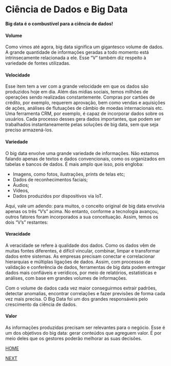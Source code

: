 # Ciência de Dados e Big Data

**Big data é o combustível para a ciência de dados!**

#### Volume

Como vimos até agora, big data significa um gigantesco volume de dados.
A grande quantidade de informações geradas a todo momento está intrinsecamente relacionada a ele.
Esse “V” também diz respeito à variedade de fontes utilizadas.

#### Velocidade

Esse item tem a ver com a grande velocidade em que os dados são produzidos hoje em dia.
Além das mídias sociais, temos milhões de operações sendo realizadas constantemente. 
Compras por cartões de crédito, por exemplo, requerem aprovação, bem como vendas e aquisições de ações, análises de flutuações de câmbio de moedas internacionais etc.
Uma ferramenta CRM, por exemplo, é capaz de incorporar dados sobre os usuários. 
Cada processo desses gera dados importantes, que podem ser trabalhados instantaneamente pelas soluções de big data, sem que seja preciso armazená-los.

#### Variedade

O big data envolve uma grande variedade de informações.
Não estamos falando apenas de textos e dados convencionais, como os organizados em tabelas e bancos de dados. É mais amplo que isso, pois engloba:

* Imagens, como fotos, ilustrações, prints de telas etc;
* Dados de reconhecimentos faciais;
* Áudios;
* Vídeos,
* Dados produzidos por dispositivos via IoT.

Aqui, vale um adendo: para muitos, o conceito original de big data envolvia apenas os três “V’s” acima.
No entanto, conforme a tecnologia avançou, outros fatores foram incorporados a sua conceituação. Assim, temos os dois “V’s” restantes:

#### Veracidade

A veracidade se refere à qualidade dos dados.
Como os dados vêm de muitas fontes diferentes, é difícil vincular, combinar, limpar e transformar dados entre sistemas.
As empresas precisam conectar e correlacionar hierarquias e múltiplas ligações de dados. 
Assim, com processos de validação e conferência de dados, ferramentas de big data podem entregar dados mais confiáveis e verídicos, por meio de relatórios, estatísticas e análises, com base em grandes volumes de informações.

Com o volume de dados cada vez maior conseguirmos extrair padrões, detectar anomalias, encontrar correlações e fazer previsões de forma cada vez mais precisa.
O Big Data foi um dos grandes responsáveis pelo crescimento da ciência de dados.

#### Valor

As informações produzidas precisam ser relevantes para o negócio. Esse é um dos objetivos do big data: gerar conteúdos que agreguem valor.
É por meio deles que os gestores poderão melhorar as suas decisões.

[HOME](/README.md)

[NEXT](/2.%20Ci%C3%AAncia%20de%20Dados%20e%20Big%20Data/08.%20O%20que%20%C3%A9%20e%20Como%20Aprender%20Big%20Data%20Analytics.md)
